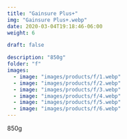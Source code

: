 ```yaml
---
title: "Gainsure Plus+"
img: "Gainsure Plus+.webp"
date: 2020-03-04T19:18:46-06:00
weight: 6

draft: false

description: "850g"
folder: "f"
images:
  - image: "images/products/f/1.webp"
  - image: "images/products/f/2.webp"
  - image: "images/products/f/3.webp"
  - image: "images/products/f/4.webp"
  - image: "images/products/f/5.webp"
  - image: "images/products/f/6.webp"
---
```


850g
